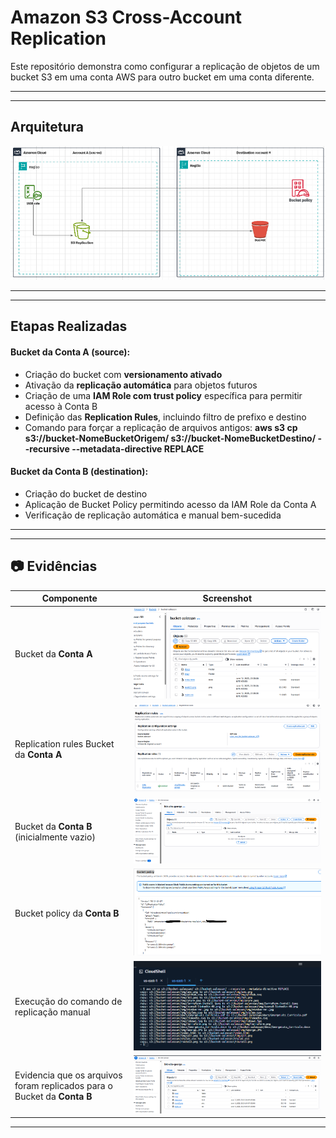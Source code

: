 # Amazon S3 Cross-Account Replication

Este repositório demonstra como configurar a replicação de objetos de um bucket S3 em uma conta AWS para outro bucket em uma conta diferente.

---
---
##  Arquitetura

![Diagrama de Arquitetura](evidencias/diagramabucket.png)

---
---

## Etapas Realizadas


#### Bucket da Conta A (source):
- Criação do bucket com **versionamento ativado**
- Ativação da **replicação automática** para objetos futuros
- Criação de uma **IAM Role com trust policy** específica para permitir acesso à Conta B
- Definição das **Replication Rules**, incluindo filtro de prefixo e destino
- Comando para forçar a replicação de arquivos antigos:  **aws s3 cp s3://bucket-NomeBucketOrigem/ s3://bucket-NomeBucketDestino/ --recursive --metadata-directive REPLACE**

#### Bucket da Conta B (destination):
  - Criação do bucket de destino
  - Aplicação de Bucket Policy permitindo acesso da IAM Role da Conta A
  - Verificação de replicação automática e manual bem-sucedida


---
---


## 📷 Evidências

| Componente                      | Screenshot                         |
|---------------------------------|-------------------------------------|
| Bucket da **Conta A** | ![BKT](evidencias/bktA.png)          |
| Replication rules Bucket da **Conta A** | ![Replication](evidencias/Replication.png)|
| Bucket da **Conta B** (inicialmente vazio)| ![BKT](evidencias/bktB.png)   |        
| Bucket policy da **Conta B** | ![BKT](evidencias/policy.png)  |
| Execução do comando de replicação manual	 | ![Replicar](evidencias/Replicar.png)  |
| Evidencia que os arquivos foram replicados para o Bucket da **Conta B** | ![replicados](evidencias/replicados.png)          |
---

